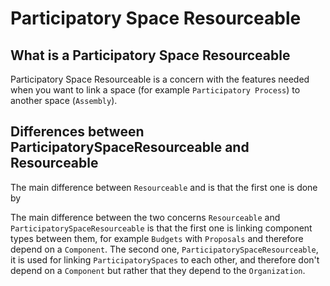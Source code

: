 # Participatory Space Resourceable

## What is a Participatory Space Resourceable

Participatory Space Resourceable is a concern with the features needed when you want to link a space (for example `Participatory Process`) to another space (`Assembly`).

## Differences between ParticipatorySpaceResourceable and Resourceable

The main difference between `Resourceable` and  is that the first one is done by

The main difference between the two concerns `Resourceable` and `ParticipatorySpaceResourceable` is that the first one is linking component types between them, for example `Budgets` with `Proposals` and therefore depend on a `Component`.
The second one, `ParticipatorySpaceResourceable`, it is used for linking `ParticipatorySpaces` to each other, and therefore don't depend on a `Component` but rather that they depend to the `Organization`.
